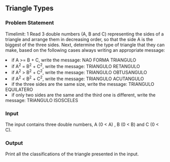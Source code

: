 ## Triangle Types
### Problem Statement
<p>Timelimit: 1
Read 3 double numbers (A, B and C) representing the sides of a triangle and arrange them in decreasing order, so that the side A is the biggest of the three sides. Next, determine the type of triangle that they can make, based on the following cases always writing an appropriate message:<br></p>
<li>if A >= B + C, write the message: NAO FORMA TRIANGULO</li>
<li>if A<sup>2</sup> = B<sup>2</sup> + C<sup>2</sup>, write the message: TRIANGULO RETANGULO</li>
<li>if A<sup>2</sup> > B<sup>2</sup> + C<sup>2</sup>, write the message: TRIANGULO OBTUSANGULO</li>
<li>if A<sup>2</sup> < B<sup>2</sup> + C<sup>2</sup>, write the message: TRIANGULO ACUTANGULO</li>
<li>if the three sides are the same size, write the message: TRIANGULO EQUILATERO</li>
<li>if only two sides are the same and the third one is different, write the message: TRIANGULO ISOSCELES</li>

### Input 
The input contains three double numbers, A (0 < A) , B (0 < B) and C (0 < C).

### Output
Print all the classifications of the triangle presented in the input.
